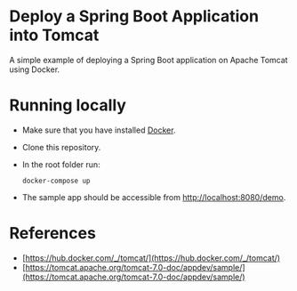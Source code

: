 # Deploy a Spring Boot Application into Tomcat
A simple example of deploying a Spring Boot application on Apache Tomcat using Docker.


# Running locally
* Make sure that you have installed [Docker](https://docs.docker.com/engine/installation/).
* Clone this repository.
* In the root folder run:

  ```
  docker-compose up
  ```
* The sample app should be accessible from [http://localhost:8080/demo](http://localhost:8080/demo).

# References
* [https://hub.docker.com/_/tomcat/](https://hub.docker.com/_/tomcat/)
* [https://tomcat.apache.org/tomcat-7.0-doc/appdev/sample/](https://tomcat.apache.org/tomcat-7.0-doc/appdev/sample/)